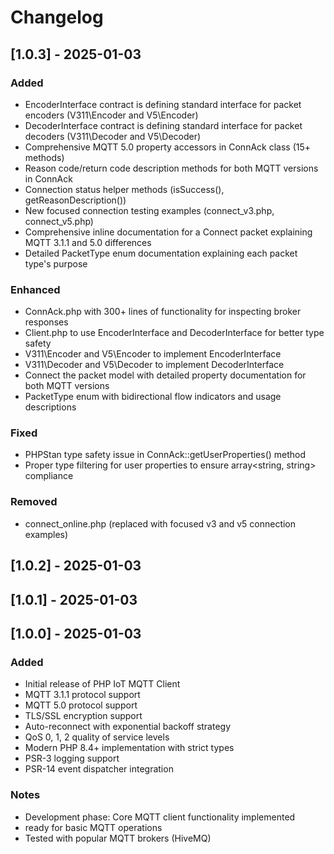 # Changelog

## [1.0.3] - 2025-01-03

### Added
- EncoderInterface contract is defining standard interface for packet encoders (V311\Encoder and V5\Encoder)
- DecoderInterface contract is defining standard interface for packet decoders (V311\Decoder and V5\Decoder)
- Comprehensive MQTT 5.0 property accessors in ConnAck class (15+ methods)
- Reason code/return code description methods for both MQTT versions in ConnAck
- Connection status helper methods (isSuccess(), getReasonDescription())
- New focused connection testing examples (connect_v3.php, connect_v5.php)
- Comprehensive inline documentation for a Connect packet explaining MQTT 3.1.1 and 5.0 differences
- Detailed PacketType enum documentation explaining each packet type's purpose

### Enhanced
- ConnAck.php with 300+ lines of functionality for inspecting broker responses
- Client.php to use EncoderInterface and DecoderInterface for better type safety
- V311\Encoder and V5\Encoder to implement EncoderInterface
- V311\Decoder and V5\Decoder to implement DecoderInterface
- Connect the packet model with detailed property documentation for both MQTT versions
- PacketType enum with bidirectional flow indicators and usage descriptions

### Fixed
- PHPStan type safety issue in ConnAck::getUserProperties() method
- Proper type filtering for user properties to ensure array<string, string> compliance

### Removed
- connect_online.php (replaced with focused v3 and v5 connection examples)


## [1.0.2] - 2025-01-03

## [1.0.1] - 2025-01-03

## [1.0.0] - 2025-01-03

### Added
- Initial release of PHP IoT MQTT Client
- MQTT 3.1.1 protocol support
- MQTT 5.0 protocol support
- TLS/SSL encryption support
- Auto-reconnect with exponential backoff strategy
- QoS 0, 1, 2 quality of service levels
- Modern PHP 8.4+ implementation with strict types
- PSR-3 logging support
- PSR-14 event dispatcher integration

### Notes
- Development phase: Core MQTT client functionality implemented
- ready for basic MQTT operations
- Tested with popular MQTT brokers (HiveMQ)
